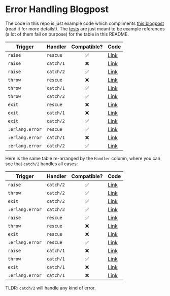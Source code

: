 # Error Handling Blogpost

The code in this repo is just example code which compliments [this blogpost](https://medium.com/@tylerpachal/error-handling-in-elixir-rescue-vs-catch-946e052db97b) (read it for more details!).  The [tests](test/scenarios_test.exs) are just meant to be example references (a lot of them fail on purpose) for the table in this README.

Trigger | Handler | Compatible? | Code
--- | --- | :---: | ---
`raise` | `rescue` | ✅ | [Link](https://github.com/TylerPachal/elixir-error-handling-blogpost/blob/master/test/scenarios_test.exs#L56-L65)
`raise` | `catch/1` | ❌ | [Link](https://github.com/TylerPachal/elixir-error-handling-blogpost/blob/master/test/scenarios_test.exs#L103-L112)
`raise` | `catch/2` | ✅ | [Link](https://github.com/TylerPachal/elixir-error-handling-blogpost/blob/master/test/scenarios_test.exs#L13-L21)
`throw` | `rescue` | ❌ | [Link](https://github.com/TylerPachal/elixir-error-handling-blogpost/blob/master/test/scenarios_test.exs#L67-L76)
`throw` | `catch/1` | ✅ | [Link](https://github.com/TylerPachal/elixir-error-handling-blogpost/blob/master/test/scenarios_test.exs#L114-L122)
`throw` | `catch/2` | ✅ | [Link](https://github.com/TylerPachal/elixir-error-handling-blogpost/blob/master/test/scenarios_test.exs#L23-L31)
`exit` | `rescue` | ❌ | [Link](https://github.com/TylerPachal/elixir-error-handling-blogpost/blob/master/test/scenarios_test.exs#L78-L87)
`exit` | `catch/1` | ❌ | [Link](https://github.com/TylerPachal/elixir-error-handling-blogpost/blob/master/test/scenarios_test.exs#L124-L133)
`exit` | `catch/2` | ✅ | [Link](https://github.com/TylerPachal/elixir-error-handling-blogpost/blob/master/test/scenarios_test.exs#L33-L41)
`:erlang.error` | `rescue` | ✅ | [Link](https://github.com/TylerPachal/elixir-error-handling-blogpost/blob/master/test/scenarios_test.exs#L89-L98)
`:erlang.error` | `catch/1` | ❌ | [Link](https://github.com/TylerPachal/elixir-error-handling-blogpost/blob/master/test/scenarios_test.exs#L135-L144)
`:erlang.error` | `catch/2` | ✅ | [Link](https://github.com/TylerPachal/elixir-error-handling-blogpost/blob/master/test/scenarios_test.exs#L43-L52)

Here is the same table re-arranged by the `Handler` column, where you can see that `catch/2` handles all cases:

Trigger | Handler | Compatible? | Code
--- | --- | :---: | ---
`raise` | `catch/2` | ✅ | [Link](https://github.com/TylerPachal/elixir-error-handling-blogpost/blob/master/test/scenarios_test.exs#L13-L21)
`throw` | `catch/2` | ✅ | [Link](https://github.com/TylerPachal/elixir-error-handling-blogpost/blob/master/test/scenarios_test.exs#L23-L31)
`exit` | `catch/2` | ✅ | [Link](https://github.com/TylerPachal/elixir-error-handling-blogpost/blob/master/test/scenarios_test.exs#L33-L41)
`:erlang.error` | `catch/2` | ✅ | [Link](https://github.com/TylerPachal/elixir-error-handling-blogpost/blob/master/test/scenarios_test.exs#L43-L52)
`raise` | `rescue` | ✅ | [Link](https://github.com/TylerPachal/elixir-error-handling-blogpost/blob/master/test/scenarios_test.exs#L56-L65)
`throw` | `rescue` | ❌ | [Link](https://github.com/TylerPachal/elixir-error-handling-blogpost/blob/master/test/scenarios_test.exs#L67-L76)
`exit` | `rescue` | ❌ | [Link](https://github.com/TylerPachal/elixir-error-handling-blogpost/blob/master/test/scenarios_test.exs#L78-L87)
`:erlang.error` | `rescue` | ✅ | [Link](https://github.com/TylerPachal/elixir-error-handling-blogpost/blob/master/test/scenarios_test.exs#L89-L98)
`raise` | `catch/1` | ❌ | [Link](https://github.com/TylerPachal/elixir-error-handling-blogpost/blob/master/test/scenarios_test.exs#L103-L112)
`throw` | `catch/1` | ✅ | [Link](https://github.com/TylerPachal/elixir-error-handling-blogpost/blob/master/test/scenarios_test.exs#L114-L122)
`exit` | `catch/1` | ❌ | [Link](https://github.com/TylerPachal/elixir-error-handling-blogpost/blob/master/test/scenarios_test.exs#L124-L133)
`:erlang.error` | `catch/1` | ❌ | [Link](https://github.com/TylerPachal/elixir-error-handling-blogpost/blob/master/test/scenarios_test.exs#L135-L144)


TLDR: `catch/2` will handle any kind of error.
